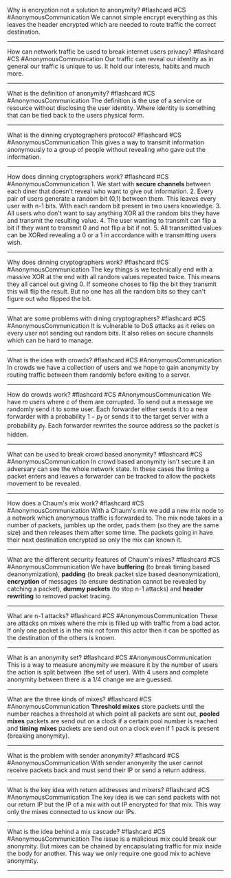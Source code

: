 Why is encryption not a solution to anonymity?  #flashcard #CS #AnonymousCommunication
	We cannot simple encrypt everything as this leaves the header encrypted which are needed to route traffic the correct destination.

---
How can network traffic be used to break internet users privacy?  #flashcard #CS #AnonymousCommunication 
	Our traffic can reveal our identity as in general our traffic is unique to us. It hold our interests, habits and much more.

---
What is the definition of anonymity?  #flashcard #CS #AnonymousCommunication 
	The definition is the use of a service or resource without disclosing the user identity. Where identity is something that can be tied back to the users physical form.

---
What is the dinning cryptographers protocol?  #flashcard #CS #AnonymousCommunication 
	This gives a way to transmit information anonymously to a group of people without revealing who gave out the information.

---
How does dinning cryptographers work?  #flashcard #CS #AnonymousCommunication 
	1. We start with **secure channels** between each diner that doesn't reveal who want to give out information.
	2. Every pair of users generate a random bit (0,1) between them. This leaves every user with n-1 bits. With each random bit present in two users knowledge.
	3. All users who don't want to say anything XOR all the random bits they have and transmit the resulting value.
	4. The user wanting to transmit can flip a bit if they want to transmit 0 and not flip a bit if not.
	5. All transmitted values can be XORed revealing a 0 or a 1 in accordance with e transmitting users wish.

---
Why does dinning cryptographers work?  #flashcard #CS #AnonymousCommunication 
	The key things is we technically end with a massive XOR at the end with all random values repeated twice. This means they all cancel out giving 0. If someone choses to flip the bit they transmit this will flip the result. But no one has all the random bits so they can't figure out who flipped the bit.

---
What are some problems with dining cryptographers?  #flashcard #CS #AnonymousCommunication
	It is vulnerable to DoS attacks as it relies on every user not sending out random bits. It also relies on secure channels which can be hard to manage.

---
What is the idea with crowds?  #flashcard #CS #AnonymousCommunication 
	In crowds we have a collection of users and we hope to gain anonymity by routing traffic between them randomly before exiting to a server.

---
How do crowds work?  #flashcard #CS #AnonymousCommunication 
	We have $m$ users where $c$ of them are corrupted. To send out a message we randomly send it to some user. Each forwarder either sends it to a new forwarder with a probability $1-p_f$ or sends it to the target server with a probability $p_f$. Each forwarder rewrites the source address so the packet is hidden.

---
What can be used to break crowd based anonymity?  #flashcard #CS #AnonymousCommunication 
	In crowd based anonymity isn't secure it an adversary can see the whole network state. In these cases the timing a packet enters and leaves a forwarder can be tracked to allow the packets movement to be revealed.

---
How does a Chaum's mix work?  #flashcard #CS #AnonymousCommunication 
	With a Chaum's mix we add a new mix node to a network which anonymous traffic is forwarded to. The mix node takes in a number of packets, jumbles up the order, pads them (so they are the same size) and then releases them after some time. The packets going in have their next destination encrypted so only the mix can known it.

---
What are the different security features of Chaum's mixes?  #flashcard #CS #AnonymousCommunication 
	We have **buffering** (to break timing based deanonymization), **padding** (to break packet size based deanonymization), **encryption** of messages (to ensure destination cannot be revealed by catching a packet), **dummy packets** (to stop n-1 attacks) and **header rewriting** to removed packet tracing.

---
What are n-1 attacks?  #flashcard #CS #AnonymousCommunication 
	These are attacks on mixes where the mix is filled up with traffic from a bad actor. If only one packet is in the mix not form this actor then it can be spotted as the destination of the others is known.

---
What is an anonymity set?  #flashcard #CS #AnonymousCommunication 
	This is a way to measure anonymity we measure it by the number of users the action is split between (the set of user). With 4 users and complete anonymity between there is a 1/4 change we are guessed.

---
What are the three kinds of mixes?  #flashcard #CS #AnonymousCommunication 
	**Threshold mixes** store packets until the number reaches a threshold at which point all packets are sent out, **pooled mixes** packets are send out on a clock if a certain pool number is reached and **timing mixes** packets are send out on a clock even if 1 pack is present (breaking anonymity).

---
What is the problem with sender anonymity?  #flashcard #CS #AnonymousCommunication 
	With sender anonymity the user cannot receive packets back and must send their IP or send a return address. 

---
What is the key idea with return addresses and mixers?  #flashcard #CS #AnonymousCommunication 
	The key idea is we can send packets with not our return IP but the IP of a mix with out IP encrypted for that mix. This way only the mixes connected to us know our IPs.

---
What is the idea behind a mix cascade?  #flashcard #CS #AnonymousCommunication 
	The issue is a malicious mix could break our anonymity. But mixes can be chained by encapsulating traffic for mix inside the body for another. This way we only require one good mix to achieve anonymity.

---
